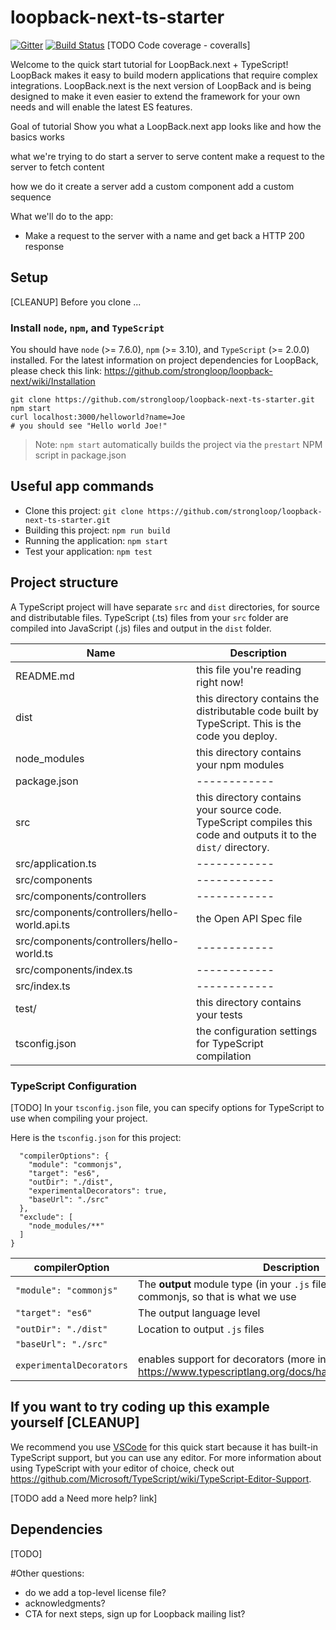 # loopback-next-ts-starter

[![Gitter](https://img.shields.io/gitter/room/nwjs/nw.js.svg)](https://gitter.im/strongloop/loopback) [![Build Status](https://travis-ci.org/strongloop/loopback-next-quick-start.svg?branch=master)](https://travis-ci.org/strongloop/loopback-next-quick-start) [TODO Code coverage - coveralls]

Welcome to the quick start tutorial for LoopBack.next + TypeScript!
LoopBack makes it easy to build modern applications that require complex integrations. LoopBack.next is the next version of LoopBack and is being designed to make it even easier to extend the framework for your own needs and will enable the latest ES features.

Goal of tutorial
Show you what a LoopBack.next app looks like and how the basics works

what we're trying to do
start a server to serve content
make a request to the server to fetch content

how we do it
create a server
add a custom component
add a custom sequence

What we'll do to the app:
- Make a request to the server with a name and get back a HTTP 200 response

## Setup

[CLEANUP]
Before you clone ... 
### Install `node`, `npm`, and `TypeScript` 
You should have `node` (>= 7.6.0), `npm` (>= 3.10), and `TypeScript`  (>= 2.0.0) installed. For the latest information on project dependencies for LoopBack, please check this link: 
https://github.com/strongloop/loopback-next/wiki/Installation

```
git clone https://github.com/strongloop/loopback-next-ts-starter.git
npm start
curl localhost:3000/helloworld?name=Joe
# you should see "Hello world Joe!"
```

> Note: `npm start` automatically builds the project via the `prestart` NPM script in package.json

## Useful app commands

- Clone this project: `git clone https://github.com/strongloop/loopback-next-ts-starter.git`
- Building this project: `npm run build`
- Running the application: `npm start`
- Test your application: `npm test`

## Project structure

A TypeScript project will have separate `src` and `dist` directories, for source and distributable files. TypeScript (.ts) files from your `src` folder are compiled into JavaScript (.js) files and output in the `dist` folder.  

| Name | Description|
|------|------------|
|README.md|this file you're reading right now!|
|dist|this directory contains the distributable code built by TypeScript. This is the code you deploy.|
|node_modules|this directory contains your npm modules|
|package.json	|------------|
|src|this directory contains your source code. TypeScript compiles this code and outputs it to the `dist/` directory.|
|src/application.ts|------------|
|src/components|------------|
|src/components/controllers|------------|
|src/components/controllers/hello-world.api.ts|the Open API Spec file|
|src/components/controllers/hello-world.ts|------------|
|src/components/index.ts|------------|
|src/index.ts|------------|
|test/|this directory contains your tests|
|tsconfig.json|the configuration settings for TypeScript compilation|

### TypeScript Configuration

[TODO]
In your `tsconfig.json` file, you can specify options for TypeScript to use when compiling your project. 

Here is the `tsconfig.json` for this project: 

```json{
  "compilerOptions": {                     
    "module": "commonjs",
    "target": "es6",
    "outDir": "./dist",
    "experimentalDecorators": true,
    "baseUrl": "./src"    
  },
  "exclude": [
    "node_modules/**"
  ]
}
```
| compilerOption | Description |
| ---------------------------------- | ------------------------------------------------------------------------------------------------------ |
| `"module": "commonjs"`             | The **output** module type (in your `.js` files). Node uses commonjs, so that is what we use          |
| `"target": "es6"`                  | The output language level                               |
| `"outDir": "./dist"`                 | Location to output `.js` files                                                        |
| `"baseUrl": "./src"`                   |  |
| `experimentalDecorators`                     | enables support for decorators (more information: https://www.typescriptlang.org/docs/handbook/decorators.html)|

## If you want to try coding up this example yourself [CLEANUP]

We recommend you use [VSCode](https://code.visualstudio.com/) for this quick start because it has built-in TypeScript support, but you can use any editor. For more information about using TypeScript with your editor of choice, check out https://github.com/Microsoft/TypeScript/wiki/TypeScript-Editor-Support.

[TODO add a Need more help? link]

## Dependencies

[TODO]

#Other questions:

* do we add a top-level license file?
* acknowledgments?
* CTA for next steps, sign up for Loopback mailing list?
